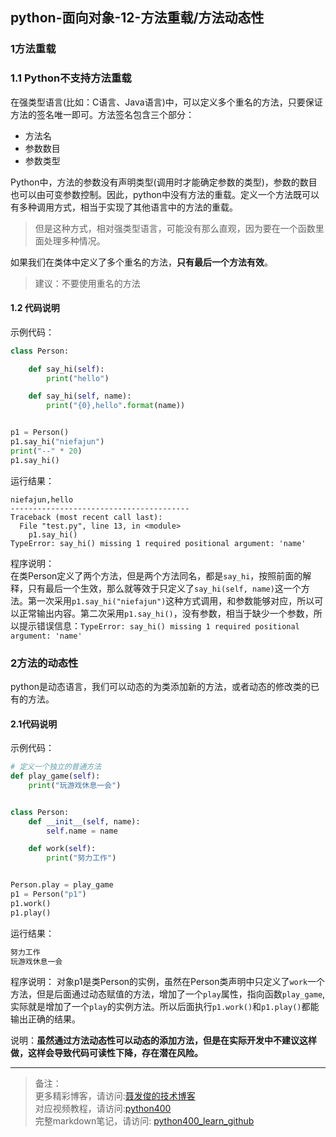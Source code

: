 ## python-面向对象-12-方法重载/方法动态性

### 1方法重载
### 1.1 Python不支持方法重载
在强类型语言(比如：C语言、Java语言)中，可以定义多个重名的方法，只要保证方法的签名唯一即可。方法签名包含三个部分：
- 方法名  
- 参数数目   
- 参数类型

Python中，方法的参数没有声明类型(调用时才能确定参数的类型)，参数的数目也可以由可变参数控制。因此，python中没有方法的重载。定义一个方法既可以有多种调用方式，相当于实现了其他语言中的方法的重载。
> 但是这种方式，相对强类型语言，可能没有那么直观，因为要在一个函数里面处理多种情况。



如果我们在类体中定义了多个重名的方法，**只有最后一个方法有效**。

> 建议：不要使用重名的方法



#### 1.2 代码说明

示例代码：

```python
class Person:

    def say_hi(self):
        print("hello")

    def say_hi(self, name):
        print("{0},hello".format(name))


p1 = Person()
p1.say_hi("niefajun")
print("--" * 20)
p1.say_hi()
```
运行结果：

```
niefajun,hello
----------------------------------------
Traceback (most recent call last):
  File "test.py", line 13, in <module>
    p1.say_hi()
TypeError: say_hi() missing 1 required positional argument: 'name'
```
程序说明：  
在类Person定义了两个方法，但是两个方法同名，都是`say_hi`，按照前面的解释，只有最后一个生效，那么就等效于只定义了`say_hi(self, name)`这一个方法。第一次采用`p1.say_hi("niefajun")`这种方式调用，和参数能够对应，所以可以正常输出内容。第二次采用`p1.say_hi()`，没有参数，相当于缺少一个参数，所以提示错误信息：`TypeError: say_hi() missing 1 required positional argument: 'name'`



### 2方法的动态性

python是动态语言，我们可以动态的为类添加新的方法，或者动态的修改类的已有的方法。

#### 2.1代码说明
示例代码：

```python
# 定义一个独立的普通方法
def play_game(self):
    print("玩游戏休息一会")


class Person:
    def __init__(self, name):
        self.name = name

    def work(self):
        print("努力工作")


Person.play = play_game
p1 = Person("p1")
p1.work()
p1.play()
```
运行结果：

```python
努力工作
玩游戏休息一会
```

程序说明：
对象p1是类Person的实例，虽然在Person类声明中只定义了`work`一个方法，但是后面通过动态赋值的方法，增加了一个`play`属性，指向函数`play_game`,实际就是增加了一个`play`的实例方法。所以后面执行`p1.work()`和`p1.play()`都能输出正确的结果。  



说明：**虽然通过方法动态性可以动态的添加方法，但是在实际开发中不建议这样做，这样会导致代码可读性下降，存在潜在风险。**





---
> 备注：   
> 更多精彩博客，请访问:[聂发俊的技术博客](http://www.niefajun.com/)  
> 对应视频教程，请访问:[python400](https://www.bilibili.com/video/BV1WE411j7p3)  
> 完整markdown笔记，请访问: [python400_learn_github](https://github.com/niefajun/python400_learn)



